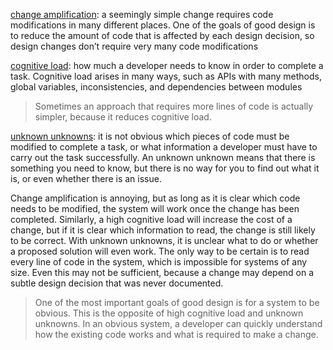 <u>change amplification</u>: a seemingly simple change requires code modifications in many different places. One of the goals of good design is to reduce the amount of code that is affected by each design decision, so design changes don’t require very many code modifications

<u>cognitive load</u>: how much a developer needs to know in order to complete a task. Cognitive load arises in many ways, such as APIs with many methods, global variables, inconsistencies, and dependencies between modules

> Sometimes an approach that requires more lines of code is actually simpler, because it reduces cognitive load.

<u>unknown unknowns</u>: it is not obvious which pieces of code must be modified to complete a task, or what information a developer must have to carry out the task successfully. An unknown unknown means that there is something you need to know, but there is no way for you to find out what it is, or even whether there is an issue.

Change amplification is annoying, but as long as it is clear which code needs to be modified, the system will work once the change has been completed. Similarly, a high cognitive load will increase the cost of a change, but if it is clear which information to read, the change is still likely to be correct. With unknown unknowns, it is unclear what to do or whether a proposed solution will even work. The only way to be certain is to read every line of code in the system, which is impossible for systems of any size. Even this may not be sufficient, because a change may depend on a subtle design decision that was never documented.

> One of the most important goals of good design is for a system to be obvious. This is the opposite of high cognitive load and unknown unknowns. In an obvious system, a developer can quickly understand how the existing code works and what is required to make a change.